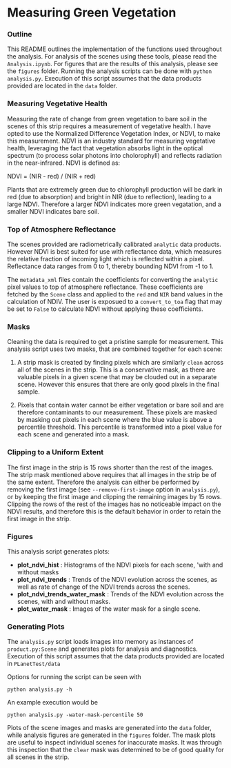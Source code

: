 # Measuring Green Vegetation

### Outline

This README outlines the implementation of the functions used 
throughout the analysis. For analysis of the scenes using these tools, please 
read the `Analysis.ipynb`. For figures that are the results of this 
analysis, please see the `figures` folder. Running the analysis scripts 
can be done with `python analysis.py`. Execution  of this script assumes that 
the data products provided are located in the `data` folder.

### Measuring Vegetative Health
Measuring the rate of change from green vegetation to bare soil
in the scenes of this strip requires a measurement of vegetative health.
I have opted to use the Normalized Difference Vegetation Index, or NDVI,
to make this measurement. NDVI is an industry standard for measuring
vegetative health, leveraging the fact that vegetation absorbs light in the
optical spectrum (to process solar photons into cholorophyll) and reflects
radiation in the near-infrared. NDVI is defined as:

NDVI = (NIR - red) / (NIR + red)

Plants that are extremely green due to chlorophyll production will be
dark in red (due to absorption) and bright in NIR (due to reflection),
leading to a large NDVI. Therefore a larger NDVI indicates more green
vegatation, and a smaller NDVI indicates bare soil.

### Top of Atmosphere Reflectance

The scenes provided are radiometrically calibrated `analytic` data products.
However NDVI is best suited for use with reflectance data, which measures 
the relative fraction of incoming light which is reflected within a pixel. 
Reflectance data ranges from 0 to 1, thereby bounding NDVI from -1 to 1. 

The `metadata_xml` files contain the coefficients for converting the 
`analytic` pixel values to top of atmosphere reflectance. These coefficients 
are fetched by the `Scene` class and applied to the `red` and `NIR` band 
values in the calculation of NDIV. The user is exposued to a `convert_to_toa` 
flag that may be set to `False` to calculate NDVI without applying these 
coefficients. 

### Masks
Cleaning the data is required to get a pristine sample for measurement. This
analysis script uses two masks, that are combined together for each scene:

1. A strip mask is created by finding pixels which are similarly `clean`
       across all of the scenes in the strip. This is a conservative mask, as
       there are valuable pixels in a given scene that may  be clouded out in a
       separate scene. However this ensures that there are only good pixels in
       the final sample.

2. Pixels that contain water cannot be either vegetation or bare soil and
       are therefore contaminants to our measurement. These pixels are masked
       by masking out pixels in each scene where the blue value is above
       a percentile threshold. This percentile is transformed into a pixel
       value for each scene and generated into a mask.

### Clipping to a Uniform Extent

The first image in the strip is 15 rows shorter than the rest of the images. 
The strip mask mentioned above requires that all images in the strip be of 
the same extent. Therefore the analysis can either be performed by removing 
the first image (see `--remove-first-image` option in `analysis.py`), or 
by keeping the first image and clipping the remaining images by 15 rows. 
Clipping the rows of the rest of the images has no noticeable impact on the 
NDVI results, and therefore this is the default behavior in order to retain 
the first image in the strip.

### Figures
This analysis script generates plots:
- **plot_ndvi_hist** : Histograms of the NDVI pixels for each scene, 
'with and without masks
- **plot_ndvi_trends** : Trends of the NDVI evolution across the scenes, 
as well as rate of change of the NDVI trends across the scenes.
- **plot_ndvi_trends_water_mask** : Trends of the NDVI evolution across 
the scenes, with and without masks.
- **plot_water_mask** : Images of the water mask for a single scene.

### Generating Plots

The `analysis.py` script loads images into memory as instances of 
`product.py:Scene` and generates plots for analysis and diagnostics. Execution 
of this script assumes that the data products provided are located in 
`PLanetTest/data`

Options for running the script can be seen with

    python analysis.py -h
    
An example execution would be

    python analysis.py -water-mask-percentile 50
    
Plots of the scene images and masks are generated into the `data` folder, 
while analysis figures are generated in the `figures` folder. The mask plots 
are useful to inspect individual scenes for inaccurate masks. It was through 
this inspection that the `clear` mask was determined to be of good quality 
for all scenes in the strip.
   